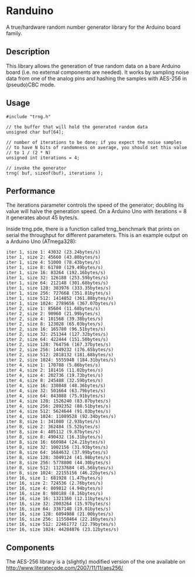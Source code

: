 # Randuino
A true/hardware random number generator library for the Arduino board family.

## Description
This library allows the generation of true random data on a bare Arduino board (i.e. no external components are needed). It works by sampling noise data from one of the analog pins and hashing the samples with AES-256 in (pseudo)CBC mode.

## Usage

    #include "trng.h"
    
    // the buffer that will hold the generated random data
    unsigned char buf[64];
    
    // number of iterations to be done; if you expect the noise samples 
    // to have N bits of randomness on average, you should set this value
    // to 1 / (2 * N)
    unsigned int iterations = 4;
    
    // invoke the generator
    trng( buf, sizeof(buf), iterations );

## Performance
The iterations parameter controls the speed of the generator; doubling its value will halve the generation speed. On a Arduino Uno with iterations = 8 it generates about 45 bytes/s.

Inside trng.pde, there is a function called trng_benchmark that prints on serial the throughput for different parameters. This is an example output on a Arduino Uno (ATmega328):

    iter 1, size 1: 43032 (23.24bytes/s)
    iter 1, size 2: 45660 (43.80bytes/s)
    iter 1, size 4: 51000 (78.43bytes/s)
    iter 1, size 8: 61780 (129.49bytes/s)
    iter 1, size 16: 83264 (192.16bytes/s)
    iter 1, size 32: 126188 (253.59bytes/s)
    iter 1, size 64: 212148 (301.68bytes/s)
    iter 1, size 128: 383976 (333.35bytes/s)
    iter 1, size 256: 727668 (351.81bytes/s)
    iter 1, size 512: 1414852 (361.88bytes/s)
    iter 1, size 1024: 2789656 (367.07bytes/s)
    iter 2, size 1: 85604 (11.68bytes/s)
    iter 2, size 2: 90960 (21.99bytes/s)
    iter 2, size 4: 101568 (39.38bytes/s)
    iter 2, size 8: 123028 (65.03bytes/s)
    iter 2, size 16: 165780 (96.51bytes/s)
    iter 2, size 32: 251344 (127.32bytes/s)
    iter 2, size 64: 422444 (151.50bytes/s)
    iter 2, size 128: 764756 (167.37bytes/s)
    iter 2, size 256: 1449232 (176.65bytes/s)
    iter 2, size 512: 2818132 (181.68bytes/s)
    iter 2, size 1024: 5555948 (184.31bytes/s)
    iter 4, size 1: 170788 (5.86bytes/s)
    iter 4, size 2: 181416 (11.02bytes/s)
    iter 4, size 4: 202736 (19.73bytes/s)
    iter 4, size 8: 245488 (32.59bytes/s)
    iter 4, size 16: 330848 (48.36bytes/s)
    iter 4, size 32: 501664 (63.79bytes/s)
    iter 4, size 64: 843088 (75.91bytes/s)
    iter 4, size 128: 1526240 (83.87bytes/s)
    iter 4, size 256: 2892352 (88.51bytes/s)
    iter 4, size 512: 5624644 (91.03bytes/s)
    iter 4, size 1024: 11089528 (92.34bytes/s)
    iter 8, size 1: 341080 (2.93bytes/s)
    iter 8, size 2: 362484 (5.52bytes/s)
    iter 8, size 4: 405112 (9.87bytes/s)
    iter 8, size 8: 490432 (16.31bytes/s)
    iter 8, size 16: 660984 (24.21bytes/s)
    iter 8, size 32: 1002156 (31.93bytes/s)
    iter 8, size 64: 1684632 (37.99bytes/s)
    iter 8, size 128: 3049124 (41.98bytes/s)
    iter 8, size 256: 5778800 (44.30bytes/s)
    iter 8, size 512: 11237684 (45.56bytes/s)
    iter 8, size 1024: 22155156 (46.22bytes/s)
    iter 16, size 1: 681928 (1.47bytes/s)
    iter 16, size 2: 724536 (2.76bytes/s)
    iter 16, size 4: 809812 (4.94bytes/s)
    iter 16, size 8: 980188 (8.16bytes/s)
    iter 16, size 16: 1321360 (12.11bytes/s)
    iter 16, size 32: 2003264 (15.97bytes/s)
    iter 16, size 64: 3367148 (19.01bytes/s)
    iter 16, size 128: 6094988 (21.00bytes/s)
    iter 16, size 256: 11550464 (22.16bytes/s)
    iter 16, size 512: 22461772 (22.79bytes/s)
    iter 16, size 1024: 44284876 (23.12bytes/s)

## Components
The AES-256 library is a (slightly) modified version of the one available on http://www.literatecode.com/2007/11/11/aes256/